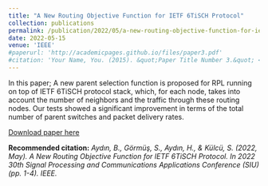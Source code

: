 ```yaml
---
title: "A New Routing Objective Function for IETF 6TiSCH Protocol"
collection: publications
permalink: /publication/2022/05/a-new-routing-objective-function-for-ietf-six-tisch-protocol
date: 2022-05-15
venue: 'IEEE'
#paperurl: 'http://academicpages.github.io/files/paper3.pdf'
#citation: 'Your Name, You. (2015). &quot;Paper Title Number 3.&quot; <i>Journal 1</i>. 1(3).'
---
```

In this paper; A new parent selection function is proposed for RPL running on top of IETF 6TiSCH protocol stack, which, for each node, takes into account the number of neighbors and the traffic through these routing nodes. Our tests showed a significant improvement in terms of the total number of parent switches and packet delivery rates.

[Download paper here](https://ieeexplore.ieee.org/document/9864711)

<b>Recommended citation:</b> *Aydın, B., Görmüş, S., Aydın, H., & Külcü, S. (2022, May). A New Routing Objective Function for IETF 6TiSCH Protocol. In 2022 30th Signal Processing and Communications Applications Conference (SIU) (pp. 1-4). IEEE.*